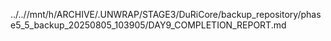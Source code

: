 ../..//mnt/h/ARCHIVE/.UNWRAP/STAGE3/DuRiCore/backup_repository/phase5_5_backup_20250805_103905/DAY9_COMPLETION_REPORT.md